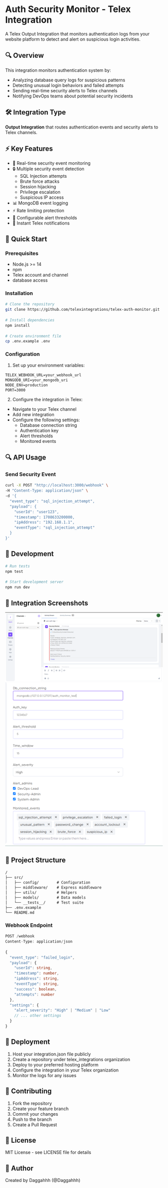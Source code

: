# Auth Security Monitor - Telex Integration

A Telex Output Integration that monitors authentication logs from your website platform to detect and alert on suspicious login activities.

## 🔍 Overview

This integration monitors authentication system by:
- Analyzing database query logs for suspicious patterns
- Detecting unusual login behaviors and failed attempts
- Sending real-time security alerts to Telex channels
- Notifying DevOps teams about potential security incidents

## 🛠 Integration Type

**Output Integration** that routes authentication events and security alerts to Telex channels.

## ⚡ Key Features

- 🚨 Real-time security event monitoring
- 🔒 Multiple security event detection
  - SQL Injection attempts
  - Brute force attacks
  - Session hijacking
  - Privilege escalation
  - Suspicious IP access
- 📊 MongoDB event logging
- ⚡ Rate limiting protection
- 🎯 Configurable alert thresholds
- 📱 Instant Telex notifications

## 🚀 Quick Start

### Prerequisites

- Node.js >= 14
- npm
- Telex account and channel
- database access

### Installation

```bash
# Clone the repository
git clone https://github.com/telexintegrations/telex-auth-monitor.git

# Install dependencies
npm install

# Create environment file
cp .env.example .env
```

### Configuration

1. Set up your environment variables:
```properties
TELEX_WEBHOOK_URL=your_webhook_url
MONGODB_URI=your_mongodb_uri
NODE_ENV=production
PORT=3000
```

2. Configure the integration in Telex:
- Navigate to your Telex channel
- Add new integration
- Configure the following settings:
  - Database connection string
  - Authentication key
  - Alert thresholds
  - Monitored events


## 🔍 API Usage

### Send Security Event

```bash
curl -X POST "http://localhost:3000/webhook" \
-H "Content-Type: application/json" \
-d '{
  "event_type": "sql_injection_attempt",
  "payload": {
    "userId": "user123",
    "timestamp": 1708633200000,
    "ipAddress": "192.168.1.1",
    "eventType": "sql_injection_attempt"
  }
}'
```

## 🧪 Development

```bash
# Run tests
npm test

# Start development server
npm run dev
```
## 📸 Integration Screenshots

![Alert Example](docs/images/alert-example.png)
![Configuration](docs/images/config-screen.png)

## 📁 Project Structure

```
/
├── src/
│   ├── config/        # Configuration
│   ├── middleware/    # Express middleware
│   ├── utils/         # Helpers
│   ├── models/        # Data models
│   └── __tests__/     # Test suite
├── .env.example
└── README.md
```

### Webhook Endpoint

```typescript
POST /webhook
Content-Type: application/json

{
  "event_type": "failed_login",
  "payload": {
    "userId": string,
    "timestamp": number,
    "ipAddress": string,
    "eventType": string,
    "success": boolean,
    "attempts": number
  },
  "settings": {
    "alert_severity": "High" | "Medium" | "Low"
    // ... other settings
  }
}
```

## 🚀 Deployment

1. Host your integration.json file publicly
2. Create a repository under telex_integrations organization
3. Deploy to your preferred hosting platform
4. Configure the integration in your Telex organization
5. Monitor the logs for any issues

## 👥 Contributing

1. Fork the repository
2. Create your feature branch
3. Commit your changes
4. Push to the branch
5. Create a Pull Request

## 📄 License

MIT License - see LICENSE file for details

## 👤 Author

Created by Daggahhh (@Daggahhh)